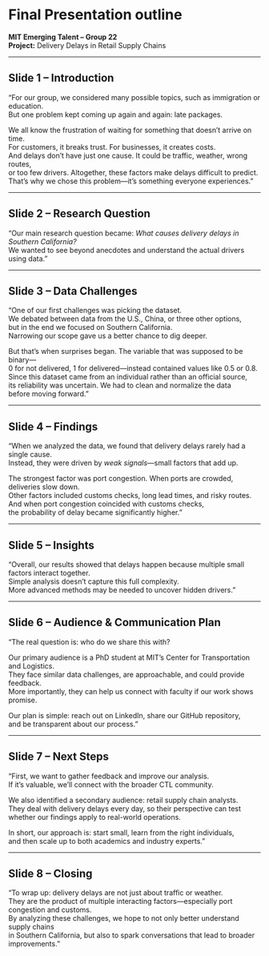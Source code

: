 # Final Presentation outline

**MIT Emerging Talent – Group 22**  
**Project:** Delivery Delays in Retail Supply Chains

---

## Slide 1 – Introduction

“For our group, we considered many possible topics, such as immigration or education.  
But one problem kept coming up again and again: late packages.  

We all know the frustration of waiting for something that doesn’t arrive on time.  
For customers, it breaks trust. For businesses, it creates costs.  
And delays don’t have just one cause. It could be traffic, weather, wrong routes,  
or too few drivers. Altogether, these factors make delays difficult to predict.  
That’s why we chose this problem—it’s something everyone experiences.”

---

## Slide 2 – Research Question

“Our main research question became: *What causes delivery delays in Southern California?*  
We wanted to see beyond anecdotes and understand the actual drivers using data.”

---

## Slide 3 – Data Challenges

“One of our first challenges was picking the dataset.  
We debated between data from the U.S., China, or three other options,  
but in the end we focused on Southern California.  
Narrowing our scope gave us a better chance to dig deeper.  

But that’s when surprises began. The variable that was supposed to be binary—  
0 for not delivered, 1 for delivered—instead contained values like 0.5 or 0.8.  
Since this dataset came from an individual rather than an official source,  
its reliability was uncertain. We had to clean and normalize the data  
before moving forward.”

---

## Slide 4 – Findings

“When we analyzed the data, we found that delivery delays rarely had a single cause.  
Instead, they were driven by *weak signals*—small factors that add up.  

The strongest factor was port congestion. When ports are crowded, deliveries slow down.  
Other factors included customs checks, long lead times, and risky routes.  
And when port congestion coincided with customs checks,  
the probability of delay became significantly higher.”

---

## Slide 5 – Insights

“Overall, our results showed that delays happen because multiple small factors interact together.  
Simple analysis doesn’t capture this full complexity.  
More advanced methods may be needed to uncover hidden drivers.”

---

## Slide 6 – Audience & Communication Plan

“The real question is: who do we share this with?  

Our primary audience is a PhD student at MIT’s Center for Transportation and Logistics.  
They face similar data challenges, are approachable, and could provide feedback.  
More importantly, they can help us connect with faculty if our work shows promise.  

Our plan is simple: reach out on LinkedIn, share our GitHub repository,  
and be transparent about our process.”

---

## Slide 7 – Next Steps

“First, we want to gather feedback and improve our analysis.  
If it’s valuable, we’ll connect with the broader CTL community.  

We also identified a secondary audience: retail supply chain analysts.  
They deal with delivery delays every day, so their perspective can test  
whether our findings apply to real-world operations.  

In short, our approach is: start small, learn from the right individuals,  
and then scale up to both academics and industry experts.”

---

## Slide 8 – Closing

“To wrap up: delivery delays are not just about traffic or weather.  
They are the product of multiple interacting factors—especially port congestion and customs.  
By analyzing these challenges, we hope to not only better understand supply chains  
in Southern California, but also to spark conversations that lead to broader improvements.”
